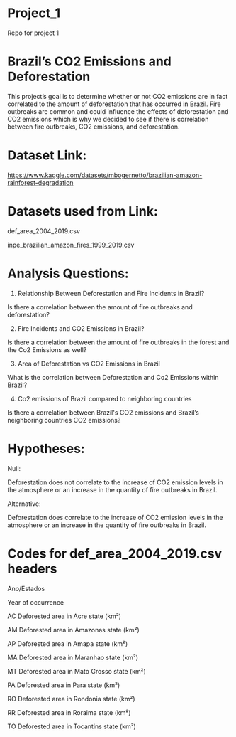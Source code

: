 # Project_1

Repo for project 1

# Brazil’s CO2 Emissions and Deforestation

This project’s goal is to determine whether or not CO2 emissions are in fact correlated to the amount of deforestation that has occurred in Brazil. Fire outbreaks are common and could influence the effects of deforestation and CO2 emissions which is why we decided to see if there is correlation between fire outbreaks, CO2 emissions, and deforestation.


# Dataset Link:

https://www.kaggle.com/datasets/mbogernetto/brazilian-amazon-rainforest-degradation

# Datasets used from Link:
def_area_2004_2019.csv

inpe_brazilian_amazon_fires_1999_2019.csv


# Analysis Questions:

1. Relationship Between Deforestation and Fire Incidents in Brazil?

Is there a correlation between the amount of fire outbreaks and deforestation?

2. Fire Incidents and CO2 Emissions in Brazil?

Is there a correlation between the amount of fire outbreaks in the forest and the Co2 Emissions as well?

3. Area of Deforestation vs CO2 Emissions in Brazil

What is the correlation between Deforestation and Co2 Emissions within Brazil?

4. Co2 emissions of Brazil compared to neighboring countries

Is there a correlation between Brazil's CO2 emissions and Brazil’s neighboring countries CO2 emissions?


# Hypotheses:

Null:

Deforestation does not correlate to the increase of CO2 emission levels in the atmosphere or an increase in the quantity of fire outbreaks in Brazil. 

Alternative:

Deforestation does correlate to the increase of CO2 emission levels in the atmosphere or an increase in the quantity of fire outbreaks in Brazil.






# Codes for def_area_2004_2019.csv headers

Ano/Estados

Year of occurrence

AC
Deforested area in Acre state (km²)

AM
Deforested area in Amazonas state (km²)

AP
Deforested area in Amapa state (km²)

MA
Deforested area in Maranhao state (km²)

MT
Deforested area in Mato Grosso state (km²)

PA
Deforested area in Para state (km²)

RO
Deforested area in Rondonia state (km²)

RR
Deforested area in Roraima state (km²)

TO
Deforested area in Tocantins state (km²)
